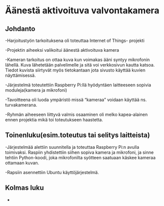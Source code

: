 # Äänestä aktivoituva valvontakamera

## Johdanto

-Harjoitustyön tarkoituksena oli toteuttaa Internet of Things- projekti 

-Projektin aiheeksi valikoitui äänestä aktivoituva kamera 

-Kameran tarkoitus on ottaa kuva kun voimakas ääni syntyy mikrofonin lähellä. Kuva lähetetään palvelimelle ja sitä voi verkkosivun kautta katsoa. Tiedot kuvista siirtyvät myös tietokantaan jota sivusto käyttää kuvien näyttämisessä. 

-Järjestelmä toteutettiin Raspberry Pi:llä hyödyntäen laitteeseen sopivia moduleja(kamera ja mikrofoni) 

-Tavoitteena oli luoda ympäristö missä “kameraa” voidaan käyttää ns. turvakamerana.  

-Ryhmän aiheeseen liittyvä valmis osaaminen oli melko kapea-alainen ennen projektia mikä toi toteutukseen haastetta. 



## Toinenluku(esim.toteutus tai selitys laitteista)

-Järjestelmää alettiin suunnitella ja toteuttaa Raspberry Pi:n avulla toimivaksi. Raspiin yhdistettiin siihen sopiva kamera ja mikrofoni, ja sinne tehtiin Python-koodi, joka mikrofonilta syötteen saatuaan käskee kameraa ottamaan kuvan.  

-Rapsiin asennettiin Ubuntu käyttöjärjestelmä. 

## Kolmas luku

- 
